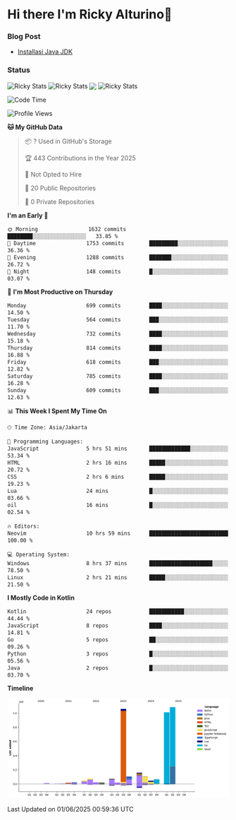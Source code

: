 # Hi there I'm Ricky Alturino👋

### Blog Post

<!-- BLOG-POST-LIST:START -->

- [Installasi Java JDK](https://onirutla.medium.com/installasi-java-jdk-ec701beeb5cb?source=rss-d9d81c918cc9------2)
<!-- BLOG-POST-LIST:END -->

### Status

<img align="center" alt="Ricky Stats" src="https://github-readme-stats.vercel.app/api?username=Alturino&theme=dark&show_icons=true&hide_border=false" />
<img align="center" alt="Ricky Stats" src="https://github-readme-stats.vercel.app/api/top-langs/?username=Alturino&theme=dark&show_icons=true&layout=compact"/>
<img align="center" width="640px" src="https://github-readme-stats.vercel.app/api/wakatime?username=Alturino&layout=compact&hide_border=true&theme=dark">
<img align="center" alt="Ricky Stats" src="https://leetcard.jacoblin.cool/alturino?border=0&radius=20&ext=activity"/>

<!--START_SECTION:waka-->
![Code Time](http://img.shields.io/badge/Code%20Time-1%2C235%20hrs%205%20mins-blue)

![Profile Views](http://img.shields.io/badge/Profile%20Views-13-blue)

**🐱 My GitHub Data** 

> 📦 ? Used in GitHub's Storage 
 > 
> 🏆 443 Contributions in the Year 2025
 > 
> 🚫 Not Opted to Hire
 > 
> 📜 20 Public Repositories 
 > 
> 🔑 0 Private Repositories 
 > 
**I'm an Early 🐤** 

```text
🌞 Morning                1632 commits        ████████░░░░░░░░░░░░░░░░░   33.85 % 
🌆 Daytime                1753 commits        █████████░░░░░░░░░░░░░░░░   36.36 % 
🌃 Evening                1288 commits        ███████░░░░░░░░░░░░░░░░░░   26.72 % 
🌙 Night                  148 commits         █░░░░░░░░░░░░░░░░░░░░░░░░   03.07 % 
```
📅 **I'm Most Productive on Thursday** 

```text
Monday                   699 commits         ████░░░░░░░░░░░░░░░░░░░░░   14.50 % 
Tuesday                  564 commits         ███░░░░░░░░░░░░░░░░░░░░░░   11.70 % 
Wednesday                732 commits         ████░░░░░░░░░░░░░░░░░░░░░   15.18 % 
Thursday                 814 commits         ████░░░░░░░░░░░░░░░░░░░░░   16.88 % 
Friday                   618 commits         ███░░░░░░░░░░░░░░░░░░░░░░   12.82 % 
Saturday                 785 commits         ████░░░░░░░░░░░░░░░░░░░░░   16.28 % 
Sunday                   609 commits         ███░░░░░░░░░░░░░░░░░░░░░░   12.63 % 
```


📊 **This Week I Spent My Time On** 

```text
🕑︎ Time Zone: Asia/Jakarta

💬 Programming Languages: 
JavaScript               5 hrs 51 mins       █████████████░░░░░░░░░░░░   53.34 % 
HTML                     2 hrs 16 mins       █████░░░░░░░░░░░░░░░░░░░░   20.72 % 
CSS                      2 hrs 6 mins        █████░░░░░░░░░░░░░░░░░░░░   19.23 % 
Lua                      24 mins             █░░░░░░░░░░░░░░░░░░░░░░░░   03.66 % 
oil                      16 mins             █░░░░░░░░░░░░░░░░░░░░░░░░   02.54 % 

🔥 Editors: 
Neovim                   10 hrs 59 mins      █████████████████████████   100.00 % 

💻 Operating System: 
Windows                  8 hrs 37 mins       ████████████████████░░░░░   78.50 % 
Linux                    2 hrs 21 mins       █████░░░░░░░░░░░░░░░░░░░░   21.50 % 
```

**I Mostly Code in Kotlin** 

```text
Kotlin                   24 repos            ███████████░░░░░░░░░░░░░░   44.44 % 
JavaScript               8 repos             ████░░░░░░░░░░░░░░░░░░░░░   14.81 % 
Go                       5 repos             ██░░░░░░░░░░░░░░░░░░░░░░░   09.26 % 
Python                   3 repos             █░░░░░░░░░░░░░░░░░░░░░░░░   05.56 % 
Java                     2 repos             █░░░░░░░░░░░░░░░░░░░░░░░░   03.70 % 
```



**Timeline**

![Lines of Code chart](https://raw.githubusercontent.com/Alturino/Alturino/main/assets/bar_graph.png)


 Last Updated on 01/06/2025 00:59:36 UTC
<!--END_SECTION:waka-->

